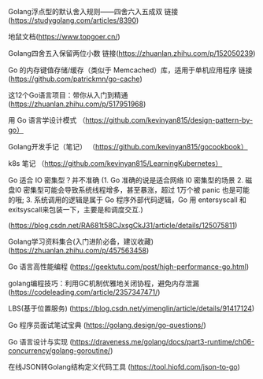 Golang浮点型的默认舍入规则——四舍六入五成双
链接(https://studygolang.com/articles/8390)



地鼠文档(https://www.topgoer.cn/)



Golang四舍五入保留两位小数
链接(https://zhuanlan.zhihu.com/p/152050239)



Go 的内存键值存储/缓存（类似于 Memcached）库，适用于单机应用程序
链接(https://github.com/patrickmn/go-cache)



这12个Go语言项目：带你从入门到精通
(https://zhuanlan.zhihu.com/p/517951968)



用 Go 语言学设计模式
（https://github.com/kevinyan815/design-pattern-by-go）

Golang开发手记（笔记）
（https://github.com/kevinyan815/gocookbook）

k8s 笔记
（https://github.com/kevinyan815/LearningKubernetes）



Go 适合 IO 密集型？并不准确
(1. Go 准确的说是适合网络 I0 密集型的场景
 2. 磁盘I0 密集型可能会导致系统线程增多，甚至暴涨，超过 1万个被 panic 也是可能的哦;
 3. 系统调用的逻辑是属于 Go 程序外部代码逻辑，Go 用 entersyscall 和 exitsyscall来包装一下，主要是和调度交互.)

(https://blog.csdn.net/RA681t58CJxsgCkJ31/article/details/125075811)



Golang学习资料集合(入门进阶必备，建议收藏)
(https://zhuanlan.zhihu.com/p/457563458)



Go 语言高性能编程
(https://geektutu.com/post/high-performance-go.html)



golang编程技巧：利用GC机制优雅地关闭协程，避免内存泄漏
(https://codeleading.com/article/2357347471/)



LBS(基于位置服务)
(https://blog.csdn.net/yimenglin/article/details/91417124)



Go 程序员面试笔试宝典
(https://golang.design/go-questions/)



Go 语言设计与实现
(https://draveness.me/golang/docs/part3-runtime/ch06-concurrency/golang-goroutine/)



在线JSON转Golang结构定义代码工具
(https://tool.hiofd.com/json-to-go)


